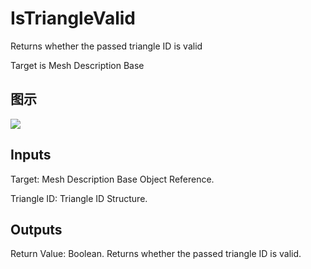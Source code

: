 # IsTriangleValid

Returns whether the passed triangle ID is valid

Target is Mesh Description Base

## 图示

![]($-20221218-20044524.png)

## Inputs

Target: Mesh Description Base Object Reference.

Triangle ID: Triangle ID Structure.  

## Outputs

Return Value: Boolean. Returns whether the passed triangle ID is valid.

